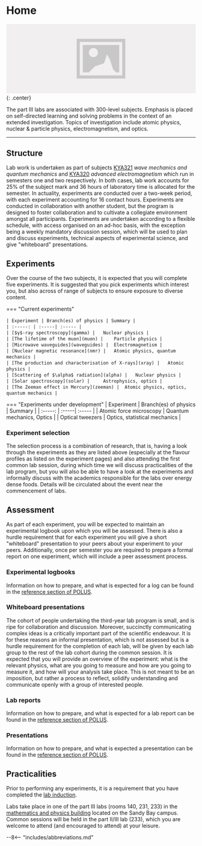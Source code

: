 # Home

![](header.jpg){: .center}

The part III labs are associated with 300-level subjects. Emphasis is placed on self-directed learning and solving problems in the context of an extended investigation. Topics of investigation include atomic physics, nuclear & particle physics, electromagnetism, and optics.

---

## Structure

Lab work is undertaken as part of subjects [KYA321](https://www.utas.edu.au/courses/cse/units/kya321-wave-mechanics-and-quantum-mechanics) *wave mechanics and quantum mechanics* and [KYA320](https://www.utas.edu.au/courses/cse/units/kya320-advanced-electromagnetism) *advanced electromagnetism* which run in semesters one and two respectively. In both cases, lab work accounts for 25% of the subject mark and 36 hours of laboratory time is allocated for the semester. In actuality, experiments are conducted over a two-week period, with each experiment accounting for 16 contact hours. Experiments are conducted in collaboration with another student, but the program is designed to foster collaboration and to cultivate a collegiate environment amongst all participants. Experiments are undertaken according to a flexible schedule, with access organised on an ad-hoc basis, with the exception being a weekly mandatory discussion session, which will be used to plan and discuss experiments, technical aspects of experimental science, and give "whiteboard" presentations.

## Experiments

Over the course of the two subjects, it is expected that you will complete five experiments. It is suggested that you pick experiments which interest you, but also across of range of subjects to ensure exposure to diverse content.

=== "Current experiments"

    | Experiment | Branch(es) of physics | Summary |
    | :-----: | :-----| :----- |
    | [$γ$-ray spectroscopy](gamma) |	Nuclear physics |
    | [The lifetime of the muon](muon) |	Particle physics |
    | [Microwave waveguides](waveguides) |	Electromagnetism |
    | [Nuclear magnetic resonance](nmr) |	Atomic physics, quantum mechanics |
    | [The production and characterisation of X-rays](xray) | 	Atomic physics |
    | [Scattering of $\alpha$ radiation](alpha) | 	Nuclear physics |
    | [Solar spectroscopy](solar) | 	Astrophysics, optics |
    | [The Zeeman effect in Mercury](zeeman) |	Atomic physics, optics, quantum mechanics |

=== "Experiments under development"
    | Experiment | Branch(es) of physics | Summary |
    | :-----: | :-----| :----- |
    | Atomic force microscopy | Quantum mechanics, Optics |
    | Optical tweezers | Optics, statistical mechanics |

### Experiment selection

The selection process is a combination of research, that is, having a look through the experiments as they are listed above (especially at the flavour profiles as listed on the experiment pages) and also attending the first common lab session, during which time we will discuss practicalities of the lab program, but you will also be able to have a look at the experiments and informally discuss with the academics responsible for the labs over energy dense foods. Details will be circulated about the event near the commencement of labs.

## Assessment
As part of each experiment, you will be expected to maintain an experimental logbook upon which you will be assessed. There is also a hurdle requirement that for each experiment you will give a short "whiteboard" presentation to your peers about your experiment to your peers. Additionally, once per semester you are required to prepare a formal report on one experiment, which will include a peer assessment process.

### Experimental logbooks

Information on how to prepare, and what is expected for a log can be found in the [reference section of POLUS](../reference/experiment/#log-books).

### Whiteboard presentations

The cohort of people undertaking the third-year lab program is small, and is ripe for collaboration and discussion. Moreover, succinctly communicating complex ideas is a critically important part of the scientific endeavour. It is for these reasons an informal presentation, which is not assessed but is a hurdle requirement for the completion of each lab, will be given by each lab group to the rest of the lab cohort during the common session. It is expected that you will provide an overview of the experiment: what is the relevant physics, what are you going to measure and how are you going to measure it, and how will your analysis take place. This is not meant to be an imposition, but rather a process to reflect, solidify understanding and communicate openly with a group of interested people.

### Lab reports
Information on how to prepare, and what is expected for a lab report can be found in the [reference section of POLUS](../reference/experiment/#reports).

### Presentations
Information on how to prepare, and what is expected a presentation can be found in the [reference section of POLUS](../reference/experiment/#presentations).

## Practicalities
Prior to performing any experiments, it is a requirement that you have completed the [lab induction](../safety/inductions/).

Labs take place in one of the part III labs (rooms 140, 231, 233) in the [mathematics and physics building](https://www.openstreetmap.org/way/23959304) located on the Sandy Bay campus. Common sessions will be held in the part II/III lab (233), which you are welcome to attend (and encouraged to attend) at your leisure.



--8<-- "includes/abbreviations.md"
